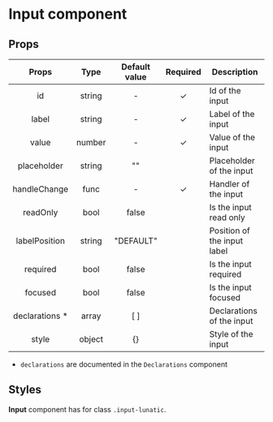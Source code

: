 # Input component

## Props

|      Props      |  Type  | Default value | Required | Description                 |
| :-------------: | :----: | :-----------: | :------: | --------------------------- |
|       id        | string |       -       |    ✓     | Id of the input             |
|      label      | string |       -       |    ✓     | Label of the input          |
|      value      | number |       -       |    ✓     | Value of the input          |
|   placeholder   | string |      ""       |          | Placeholder of the input    |
|  handleChange   |  func  |       -       |    ✓     | Handler of the input        |
|    readOnly     |  bool  |     false     |          | Is the input read only      |
|  labelPosition  | string |   "DEFAULT"   |          | Position of the input label |
|    required     |  bool  |     false     |          | Is the input required       |
|     focused     |  bool  |     false     |          | Is the input focused        |
| declarations \* | array  |      [ ]      |          | Declarations of the input   |
|      style      | object |      {}       |          | Style of the input          |

- `declarations` are documented in the `Declarations` component

## Styles

**Input** component has for class `.input-lunatic`.
